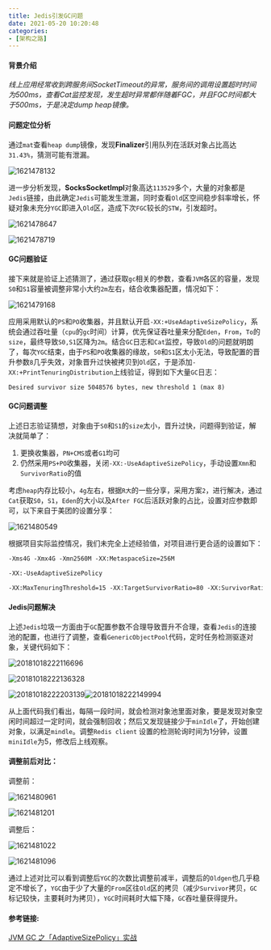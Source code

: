 ```yaml
---
title: Jedis引发GC问题
date: 2021-05-20 10:20:48
categories: 
- [架构之路]
---
```


#### 背景介绍

*线上应用经常收到跨服务间SocketTimeout的异常，服务间的调用设置超时时间为500ms，查看Cat监控发现，发生超时异常都伴随着FGC，并且FGC时间都大于500ms，于是决定dump heap镜像。*

#### 问题定位分析

通过`mat`查看`heap dump`镜像，发现**Finalizer**引用队列在活跃对象占比高达`31.43%`，猜测可能有泄漏。

![1621478132](Jedis引发GC问题/1621478132.png)

进一步分析发现，**SocksSocketImpl**对象高达`113529`多个，大量的对象都是`Jedis`链接，由此确定`Jedis`可能发生泄漏，同时查看`Old`区空间稳步斜率增长，怀疑对象未充分`YGC`即进入`Old`区，造成下次`FGC`较长的`STW`，引发超时。

![1621478647](Jedis引发GC问题/1621478647.png)

![1621478719](Jedis引发GC问题/1621478719.png)

#### GC问题验证

接下来就是验证上述猜测了，通过获取`gc`相关的参数，查看`JVM`各区的容量，发现`S0`和`S1`容量被调整非常小大约`2m`左右，结合收集器配置，情况如下：

![1621479168](Jedis引发GC问题/1621479168.png)

应用采用默认的`PS`和`PO`收集器，并且默认开启`-XX:+UseAdaptiveSizePolicy`，系统会通过吞吐量（`cpu`的`gc`时间）计算，优先保证吞吐量来分配`Eden`，`From`，`To`的`size`，最终导致`S0,S1`区降为`2m`。结合`GC`日志和`Cat`监控，导致`Old`的问题就明朗了，每次`YGC`结束，由于`PS`和`PO`收集器的缘故，`S0`和`S1`区太小无法，导致配置的晋升参数`8`几乎失效，对象晋升过快被拷贝到`Old`区，于是添加`-XX:+PrintTenuringDistribution`上线验证，得到如下大量`GC`日志：

`Desired survivor size 5048576 bytes, new threshold 1 (max 8)` 

#### GC问题调整

上述日志验证猜想，对象由于`S0`和`S1`的`size`太小，晋升过快，问题得到验证，解决就简单了：

1. 更换收集器，`PN+CMS`或者`G1`均可
2. 仍然采用`PS+PO`收集器，关闭`-XX:-UseAdaptiveSizePolicy`，手动设置`Xmn`和`SurvivorRatio`的值

考虑`heap`内存比较小，`4g`左右，根据`R大`的一些分享，采用方案`2`，进行解决，通过`Cat`获取`S0`，`S1`，`Eden`的大小以及`After FGC`后活跃对象的占比，设置对应参数即可，以下来自于美团的设置分享：

![1621480549](Jedis引发GC问题/1621480549.png)

根据项目实际监控情况，我们未完全上述经验值，对项目进行更合适的设置如下：

```markdown
-Xms4G -Xmx4G -Xmn2560M -XX:MetaspaceSize=256M

-XX:-UseAdaptiveSizePolicy

-XX:MaxTenuringThreshold=15 -XX:TargetSurvivorRatio=80 -XX:SurvivorRatio=18
```

#### Jedis问题解决

上述`Jedis`垃圾一方面由于`GC`配置参数不合理导致晋升不合理，查看`Jedis`的连接池的配置，也进行了调整，查看`GenericObjectPool`代码，定时任务检测驱逐对象，关键代码如下：

![20181018222116696](Jedis引发GC问题/20181018222116696.png)

![20181018222136328](Jedis引发GC问题/20181018222136328.png)

![20181018222203139](Jedis引发GC问题/20181018222203139.png)![20181018222149994](Jedis引发GC问题/20181018222149994.png)

从上面代码我们看出，每隔一段时间，就会检测对象池里面对象，要是发现对象空闲时间超过一定时间，就会强制回收；然后又发现链接少于`minIdle`了，开始创建对象，以满足`mindle`。调整`Redis client` 设置的检测轮询时间为1分钟，设置`miniIdle`为5，修改后上线观察。

#### 调整前后对比：

调整前：

![1621480961](Jedis引发GC问题/1621480961.png)

![1621481201](Jedis引发GC问题/1621481201.png)

调整后：

![1621481022](Jedis引发GC问题/1621481022.png)

![1621481096](Jedis引发GC问题/1621481096.png)

通过上述对比可以看到调整后`YGC`的次数比调整前减半，调整后的`Oldgen`也几乎稳定不增长了，`YGC`由于少了大量的`From`区往`Old`区的拷贝（减少`Survivor`拷贝，`GC`标记较快，主要耗时为拷贝），`YGC`时间耗时大幅下降，`GC`吞吐量获得提升。

#### 参考链接:

[JVM GC 之「AdaptiveSizePolicy」实战](https://www.jianshu.com/p/7414fd6862c5)
